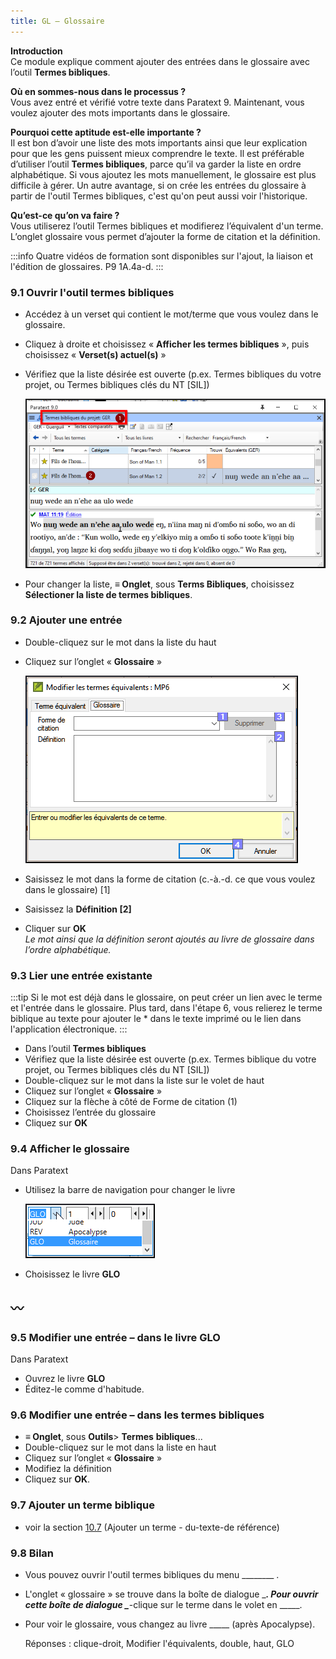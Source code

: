 ```yaml
---
title: GL – Glossaire
---
```

**Introduction**  
Ce module explique comment ajouter des entrées dans le glossaire avec l’outil **Termes bibliques**.

**Où en sommes-nous dans le processus ?**  
Vous avez entré et vérifié votre texte dans Paratext 9. Maintenant, vous voulez ajouter des mots importants dans le glossaire.

**Pourquoi cette aptitude est-elle importante ?**  
Il est bon d’avoir une liste des mots importants ainsi que leur explication pour que les gens puissent mieux comprendre le texte. Il est préférable d’utiliser l’outil **Termes bibliques**, parce qu’il va garder la liste en ordre alphabétique. Si vous ajoutez les mots manuellement, le glossaire est plus difficile à gérer. Un autre avantage, si on crée les entrées du glossaire à partir de l'outil Termes bibliques, c'est qu'on peut aussi voir l'historique.

**Qu’est-ce qu’on va faire ?**  
Vous utiliserez l’outil Termes bibliques et modifierez l’équivalent d'un terme. L’onglet glossaire vous permet d’ajouter la forme de citation et la définition.

:::info
Quatre vidéos de formation sont disponibles sur l'ajout, la liaison et l'édition de glossaires. P9 1A.4a-d.
:::

### 9.1 Ouvrir l'outil termes bibliques

-  Accédez à un verset qui contient le mot/terme que vous voulez dans le glossaire.
-  Cliquez à droite et choisissez « **Afficher les termes bibliques** », puis choisissez « **Verset(s) actuel(s)** »
-  Vérifiez que la liste désirée est ouverte (p.ex. Termes bibliques du votre projet, ou Termes bibliques clés du NT [SIL])

    ![](../media/93e1fe70671407bd8f9604460a7ebb4a.png)

-  Pour changer la liste, **≡ Onglet**, sous **Terms Bibliques**, choisissez **Sélectioner la liste de termes bibliques**.

### 9.2 Ajouter une entrée

-  Double-cliquez sur le mot dans la liste du haut
-  Cliquez sur l’onglet « **Glossaire** »

    ![](../media/fd3567a645efc61883dee75bd6b492db.png)

-  Saisissez le mot dans la forme de citation (c.-à.-d. ce que vous voulez dans le glossaire) [1]
-  Saisissez la **Définition [2]**
-  Cliquer sur **OK**  
    *Le mot ainsi que la définition seront ajoutés au livre de glossaire dans l’ordre alphabétique.*

### 9.3 Lier une entrée existante

:::tip
Si le mot est déjà dans le glossaire, on peut créer un lien avec le terme et l'entrée dans le glossaire. Plus tard, dans l'étape 6, vous relierez le terme biblique au texte pour ajouter le \* dans le texte imprimé ou le lien dans l'application électronique.
:::

-  Dans l’outil **Termes bibliques**
-  Vérifiez que la liste désirée est ouverte (p.ex. Termes biblique du votre projet, ou Termes bibliques clés du NT [SIL])
-  Double-cliquez sur le mot dans la liste sur le volet de haut
-  Cliquez sur l’onglet « **Glossaire** »
-  Cliquez sur la flèche à côté de Forme de citation (1)
-  Choisissez l’entrée du glossaire
-  Cliquez sur **OK**

### 9.4 Afficher le glossaire

Dans Paratext

-  Utilisez la barre de navigation pour changer le livre

    ![](../media/f8f0c92eaf0b5d56e4b7b300a8d5bf04.png)

-  Choisissez le livre **GLO**

〰️
----

### 9.5 Modifier une entrée – dans le livre GLO

Dans Paratext

-  Ouvrez le livre **GLO**
-  Éditez-le comme d'habitude.

### 9.6 Modifier une entrée – dans les termes bibliques

-  **≡ Onglet**, sous **Outils**\> **Termes** **bibliques**...
-  Double-cliquez sur le mot dans la liste en haut
-  Cliquez sur l’onglet « **Glossaire** »
-  Modifiez la définition
-  Cliquez sur **OK**.

### 9.7 Ajouter un terme biblique

-  voir la section [10.7](10.BT.md#107Add) (Ajouter un terme - du-texte-de référence)

### 9.8 Bilan

-  Vous pouvez ouvrir l'outil termes bibliques du menu \_______\_ .
-  L'onglet « glossaire » se trouve dans la boîte de dialogue \________. Pour ouvrir cette boîte de dialogue \________-clique sur le terme dans le volet en \_____.
-  Pour voir le glossaire, vous changez au livre \____\_ (après Apocalypse).

    Réponses : clique-droit, Modifier l'équivalents, double, haut, GLO
